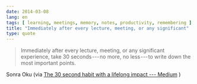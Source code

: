 ```yaml
---
date: 2014-03-08
lang: en
tags: [ learning, meetings, memory, notes, productivity, remembering ]
title: "Immediately after every lecture, meeting, or any significant"
type: quote
---
```


> Immediately after every lecture, meeting, or any significant
> experience, take 30 seconds --- no more, no less --- to write down the
> most important points.

Sonra Oku (via [The 30 second habit with a lifelong impact ---
Medium](https://medium.com/sonra-oku/2c3f948ead98) )

